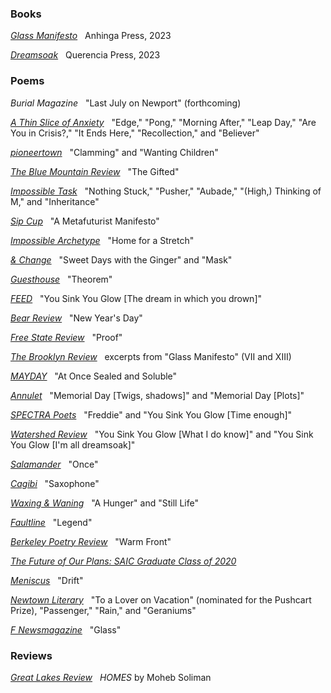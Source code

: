 ### B﻿ooks

*[G﻿lass Manifesto](/glass-manifesto)*&nbsp;&nbsp; Anhinga Press, 2023

*[D﻿reamsoak](/dreamsoak)*&nbsp;&nbsp; Querencia Press, 2023

### Poems

*Burial Magazine*&nbsp;&nbsp; "Last July on Newport" (forthcoming)

*[A Thin Slice of Anxiety](http://www.athinsliceofanxiety.com/2025/07/poetry-selections-from-will-russo.html)*&nbsp;&nbsp; "Edge," "Pong," "Morning After," "Leap Day," "Are You in Crisis?," "It Ends Here," "Recollection," and "Believer"

*[pioneertown](https://www.pioneertownlit.com/will-russo)*&nbsp;&nbsp; "Clamming" and "Wanting Children"

*[The Blue Mountain Review](https://issuu.com/collectivemedia/docs/the_blue_mountain_review_april_2025)*&nbsp;&nbsp; "The Gifted"

*[I﻿mpossible Task](https://www.anothernewcalligraphy.com/impossibletask/russo-5poems)*&nbsp;&nbsp; "Nothing Stuck," "​Pusher," "Aubade," "(High,) Thinking of M," and "Inheritance"

*[S﻿ip Cup](https://static1.squarespace.com/static/55c215c1e4b0a109a2a2fdb7/t/67165cde101fb42b9d2c5b87/1729518814590/Sip+Cup+V5+N2.pdf)*&nbsp;&nbsp; "A Metafuturist Manifesto"

*[Impossible Archetype](https://impossiblearchetype.wordpress.com/wp-content/uploads/2024/08/impossible-archetype-issue-16.pdf)*&nbsp;&nbsp; "Home for a Stretch"

*[&﻿ Change](https://www.andchangepoetry.com/issues/p/no-4)*&nbsp;&nbsp; "Sweet Days with the Ginger" and "Mask"

*[G﻿uesthouse](https://www.guesthouselit.com/i11-russo-will-poetry)*&nbsp;&nbsp; "Theorem"

*[F﻿EED](https://feedlitmag.com/2023/01/27/issue-3-7/)*&nbsp;&nbsp; "You Sink You Glow \[The dream in which you drown]"

*[B﻿ear Review](https://www.bearreview.com/will-russo)*&nbsp;&nbsp; "New Year's Day"

*[Free State Review](https://freestatereview.com/product/issue-15/)*&nbsp;&nbsp; "Proof"

*[The Brooklyn Review](https://www.bkreview.org/poetry/two-poems-from-glass-manifesto-will-russo/)*&nbsp;&nbsp; excerpts from "Glass Manifesto" (VII and XIII)

*[MAYDAY](https://maydaymagazine.com/at-once-sealed-and-soluble-by-will-russo/)*&nbsp;&nbsp; "At Once Sealed and Soluble"

*[Annulet](https://annuletpoeticsjournal.com/Will-Russo-Memorial-Day-twigs-shadows)*&nbsp;&nbsp; "Memorial Day \[Twigs, shadows]" and "Memorial Day \[Plots]"

*[SPECTRA Poets](https://spectrapoets.org/You-Sink-You-Glow-by-Will-Russo)*&nbsp;&nbsp; "Freddie" and "You Sink You Glow \[Time enough]"

*[Watershed Review](https://watershedreview.com/poetry/will-russo/)*&nbsp;&nbsp; "You Sink You Glow \[What I do know]" and "You Sink You Glow \[I'm all dreamsoak]"

*[Salamander](https://salamandermag.org/once/)*&nbsp;&nbsp; "Once"

*[Cagibi](https://cagibilit.com/saxophone-2/)*&nbsp;&nbsp; "Saxophone"

*[Waxing & Waning](https://www.waxingandwaning.org/issue-06/)*&nbsp;&nbsp; "A Hunger" and "Still Life"

*[Faultline](https://faultline.sites.uci.edu/archive-issues/)*&nbsp;&nbsp; "Legend"

*[Berkeley Poetry Review](https://www.ocf.berkeley.edu/~bpr/past-issues/50th-issue/)*&nbsp;&nbsp; "Warm Front"

*[The Future of Our Plans: SAIC Graduate Class of 2020](https://sites.saic.edu/gradshow2020/artists/will-russo/)*

*[Meniscus](https://uploads.documents.cimpress.io/v1/uploads/37825af9-abf2-4839-a46b-9b750b98d3f9~110/original?tenant=vbu-digital)*&nbsp;&nbsp; "Drift"

*[Newtown Literary](https://willrusso.com/pdfs/newtown-literary-issue-15.pdf)*&nbsp;&nbsp; "To a Lover on Vacation" (nominated for the Pushcart Prize), "Passenger," "Rain," and "Geraniums"

*[F Newsmagazine](https://fnewsmagazine.com/backissues/#flipbook-issue_2019_05_May/)*&nbsp;&nbsp; "Glass"

### Reviews

*[Great Lakes Review](https://greatlakesreview.org/review-homes-moheb-soliman/)*&nbsp;&nbsp; *HOMES* by Moheb Soliman
